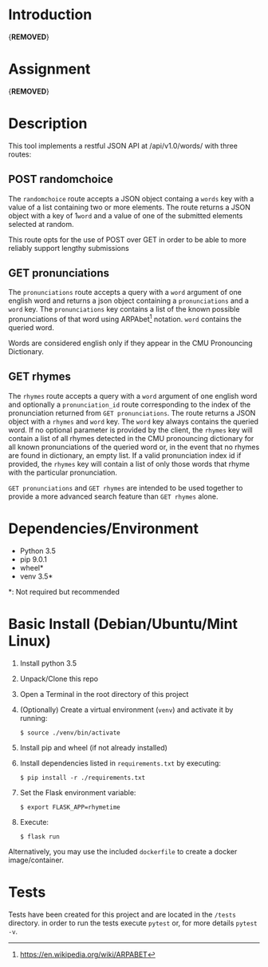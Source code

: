 # Introduction

{**REMOVED**}

# Assignment

{**REMOVED**}

# Description

This tool implements a restful JSON API at /api/v1.0/words/
with three routes:

## POST randomchoice

The `randomchoice` route accepts a JSON object containg a `words`
key with a value of a list containing two or more elements. The route
returns a JSON object with a key of 1`word` and a value of one of
the submitted elements selected at random.

This route opts for the use of POST over GET in order to be able
to more reliably support lengthy submissions

## GET pronunciations

The `pronunciations` route accepts a query with a `word` argument of one
english word and returns a json object containing a `pronunciations` and a
`word` key. The `pronunciations` key contains a list of the known possible
pronunciations of that word using ARPAbet[^1] notation. `word` contains
the queried word.

Words are considered english only if they appear in the CMU Pronouncing
Dictionary.

## GET rhymes

The `rhymes` route accepts a query with a `word` argument of one
english word and optionally a `pronunciation_id` route corresponding
to the index of the pronunciation returned from `GET pronunciations`.
The route returns a JSON object with a `rhymes` and `word` key. The
`word` key always contains the queried word. If no optional parameter
is provided by the client, the `rhymes` key will contain a list of
all rhymes detected in the CMU pronouncing dictionary for all known
pronunciations of the queried word or, in the event that no rhymes
are found in dictionary, an empty list. If a valid pronunciation
index id if provided, the `rhymes` key will contain a list of only
those words that rhyme with the particular pronunciation.

`GET pronunciations` and `GET rhymes` are intended to be used together
to provide a more advanced search feature than `GET rhymes` alone.


# Dependencies/Environment

* Python 3.5
* pip 9.0.1
* wheel*
* venv 3.5*


\*: Not required but recommended

# Basic Install (Debian/Ubuntu/Mint Linux)

1. Install python 3.5
1. Unpack/Clone this repo
1. Open a Terminal in the root directory of this project
1. (Optionally) Create a virtual environment (`venv`) and activate it by running:

    `$ source ./venv/bin/activate`

1. Install pip and wheel (if not already installed)
1. Install dependencies listed in `requirements.txt` by executing:

    `$ pip install -r ./requirements.txt`

1. Set the Flask environment variable:

    `$ export FLASK_APP=rhymetime`

1. Execute:

    `$ flask run`


Alternatively, you may use the included `dockerfile` to create
a docker image/container.


# Tests

Tests have been created for this project and are located in the `/tests`
directory. in order to run the tests execute `pytest` or, for more
details `pytest -v`.

[^1]: https://en.wikipedia.org/wiki/ARPABET
